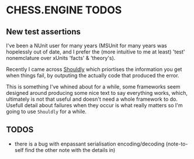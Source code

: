 ﻿# CHESS.ENGINE TODOS

## New test assertions
I've been a NUnit user for many years (MSUnit for many years was hopelessly out of date, and I prefer the (more intuitive to me at least) 'test' nonemclature over xUnits 'facts' & 'theory's).

Recently I came across [Shouldly](https://github.com/shouldly/shouldly) which priortises the information you get when things fail, by outputing the actually code that produced the error. 

This is something I've whined about for a while, some frameworks seem designed around producing some nice text to say everything works, which, ultimately is not that useful and doesn't need a whole framework to do. Usefull detail about failures when they occur is what really matters so I'm going to use `Shouldly` for a while.

## TODOS
* there is a bug with enpassant serialisation encoding/decoding (note-to-self find the other note with the details in)
